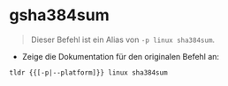 # gsha384sum

> Dieser Befehl ist ein Alias von `-p linux sha384sum`.

- Zeige die Dokumentation für den originalen Befehl an:

`tldr {{[-p|--platform]}} linux sha384sum`
